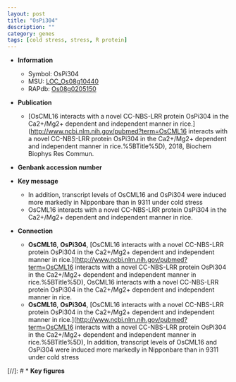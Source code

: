 ```yaml
---
layout: post
title: "OsPi304"
description: ""
category: genes
tags: [cold stress, stress, R protein]
---
```


* **Information**  
    + Symbol: OsPi304  
    + MSU: [LOC_Os08g10440](http://rice.uga.edu/cgi-bin/ORF_infopage.cgi?orf=LOC_Os08g10440)  
    + RAPdb: [Os08g0205150](https://rapdb.dna.affrc.go.jp/locus/?name=Os08g0205150)  

* **Publication**  
    + [OsCML16 interacts with a novel CC-NBS-LRR protein OsPi304 in the Ca2+/Mg2+ dependent and independent manner in rice.](http://www.ncbi.nlm.nih.gov/pubmed?term=OsCML16 interacts with a novel CC-NBS-LRR protein OsPi304 in the Ca2+/Mg2+ dependent and independent manner in rice.%5BTitle%5D), 2018, Biochem Biophys Res Commun.

* **Genbank accession number**  

* **Key message**  
    + In addition, transcript levels of OsCML16 and OsPi304 were induced more markedly in Nipponbare than in 9311 under cold stress
    + OsCML16 interacts with a novel CC-NBS-LRR protein OsPi304 in the Ca2+/Mg2+ dependent and independent manner in rice.

* **Connection**  
    + __OsCML16__, __OsPi304__, [OsCML16 interacts with a novel CC-NBS-LRR protein OsPi304 in the Ca2+/Mg2+ dependent and independent manner in rice.](http://www.ncbi.nlm.nih.gov/pubmed?term=OsCML16 interacts with a novel CC-NBS-LRR protein OsPi304 in the Ca2+/Mg2+ dependent and independent manner in rice.%5BTitle%5D), OsCML16 interacts with a novel CC-NBS-LRR protein OsPi304 in the Ca2+/Mg2+ dependent and independent manner in rice.
    + __OsCML16__, __OsPi304__, [OsCML16 interacts with a novel CC-NBS-LRR protein OsPi304 in the Ca2+/Mg2+ dependent and independent manner in rice.](http://www.ncbi.nlm.nih.gov/pubmed?term=OsCML16 interacts with a novel CC-NBS-LRR protein OsPi304 in the Ca2+/Mg2+ dependent and independent manner in rice.%5BTitle%5D),  In addition, transcript levels of OsCML16 and OsPi304 were induced more markedly in Nipponbare than in 9311 under cold stress

[//]: # * **Key figures**  


